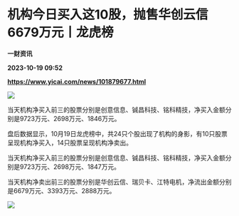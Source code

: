 # 机构今日买入这10股，抛售华创云信6679万元丨龙虎榜
**一财资讯**

**2023-10-19 09:52**

**https://www.yicai.com/news/101879677.html**

![](https://imgcdn.yicai.com/uppics/slides/2023/10/c99239adb8d787522a604d13e54a0cff.jpg)

当天机构净买入前三的股票分别是创意信息、铖昌科技、铭科精技，净买入金额分别是9723万元、2698万元、1846万元。

盘后数据显示，10月19日龙虎榜中，共24只个股出现了机构的身影，有10只股票呈现机构净买入，14只股票呈现机构净卖出。

当天机构净买入前三的股票分别是创意信息、铖昌科技、铭科精技，净买入金额分别是9723万元、2698万元、1847万元。

当天机构净卖出前三的股票分别是华创云信、瑞贝卡、江特电机，净流出金额分别是6679万元、3393万元、2888万元。

![](https://imgcdn.yicai.com/uppics/images/2023/10/eba76b75e2a9e1264162198f5fae7f7a.jpg)